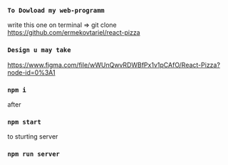### `To Dowload my web-programm`

write this one on terminal => git clone https://github.com/ermekovtariel/react-pizza

### `Design u may take` 

https://www.figma.com/file/wWUnQwvRDWBfPx1v1pCAfO/React-Pizza?node-id=0%3A1

### `npm i`
after
### `npm start`
to sturting server 
### `npm run server`
